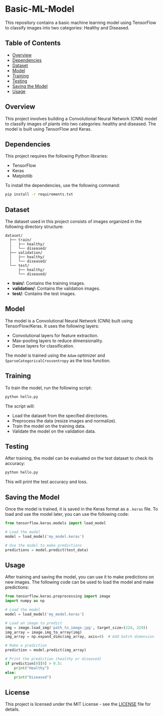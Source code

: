 # Basic-ML-Model

This repository contains a basic machine learning model using TensorFlow to classify images into two categories: Healthy and Diseased.

## Table of Contents
- [Overview](#overview)
- [Dependencies](#dependencies)
- [Dataset](#dataset)
- [Model](#model)
- [Training](#training)
- [Testing](#testing)
- [Saving the Model](#saving-the-model)
- [Usage](#usage)

## Overview

This project involves building a Convolutional Neural Network (CNN) model to classify images of plants into two categories: healthy and diseased. The model is built using TensorFlow and Keras.

## Dependencies

This project requires the following Python libraries:
- TensorFlow
- Keras
- Matplotlib

To install the dependencies, use the following command:

```bash
pip install -r requirements.txt
```

## Dataset

The dataset used in this project consists of images organized in the following directory structure:

```
dataset/
  ├── train/
  │   ├── healthy/
  │   └── diseased/
  ├── validation/
  │   ├── healthy/
  │   └── diseased/
  └── test/
      ├── healthy/
      └── diseased/
```

- **train/**: Contains the training images.
- **validation/**: Contains the validation images.
- **test/**: Contains the test images.

## Model

The model is a Convolutional Neural Network (CNN) built using TensorFlow/Keras. It uses the following layers:
- Convolutional layers for feature extraction.
- Max-pooling layers to reduce dimensionality.
- Dense layers for classification.

The model is trained using the `Adam` optimizer and `SparseCategoricalCrossentropy` as the loss function.

## Training

To train the model, run the following script:

```bash
python hello.py
```

The script will:
- Load the dataset from the specified directories.
- Preprocess the data (resize images and normalize).
- Train the model on the training data.
- Validate the model on the validation data.

## Testing

After training, the model can be evaluated on the test dataset to check its accuracy:

```bash
python hello.py
```

This will print the test accuracy and loss.

## Saving the Model

Once the model is trained, it is saved in the Keras format as a `.keras` file. To load and use the model later, you can use the following code:

```python
from tensorflow.keras.models import load_model

# Load the model
model = load_model('my_model.keras')

# Use the model to make predictions
predictions = model.predict(test_data)
```

## Usage

After training and saving the model, you can use it to make predictions on new images. The following code can be used to load the model and make predictions:

```python
from tensorflow.keras.preprocessing import image
import numpy as np

# Load the model
model = load_model('my_model.keras')

# Load an image to predict
img = image.load_img('path_to_image.jpg', target_size=(224, 224))
img_array = image.img_to_array(img)
img_array = np.expand_dims(img_array, axis=0)  # Add batch dimension

# Make a prediction
prediction = model.predict(img_array)

# Print the prediction (healthy or diseased)
if prediction[0][0] > 0.5:
    print("Healthy")
else:
    print("Diseased")
```

## License

This project is licensed under the MIT License - see the [LICENSE](LICENSE) file for details.
